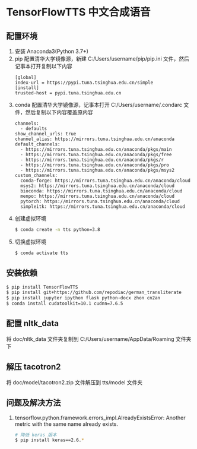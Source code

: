 # TensorFlowTTS 中文合成语音

## 配置环境

1. 安装 Anaconda3(Python 3.7+)
2. pip 配置清华大学镜像源，新建 C:/Users/username/pip/pip.ini 文件，然后记事本打开复制以下内容
   ```
   [global]
   index-url = https://pypi.tuna.tsinghua.edu.cn/simple
   [install]
   trusted-host = pypi.tuna.tsinghua.edu.cn
   ```
3. conda 配置清华大学镜像源，记事本打开 C:/Users/username/.condarc 文件，然后复制以下内容覆盖原内容
   ```
   channels:
     - defaults
   show_channel_urls: true
   channel_alias: https://mirrors.tuna.tsinghua.edu.cn/anaconda
   default_channels:
     - https://mirrors.tuna.tsinghua.edu.cn/anaconda/pkgs/main
     - https://mirrors.tuna.tsinghua.edu.cn/anaconda/pkgs/free
     - https://mirrors.tuna.tsinghua.edu.cn/anaconda/pkgs/r
     - https://mirrors.tuna.tsinghua.edu.cn/anaconda/pkgs/pro
     - https://mirrors.tuna.tsinghua.edu.cn/anaconda/pkgs/msys2
   custom_channels:
     conda-forge: https://mirrors.tuna.tsinghua.edu.cn/anaconda/cloud
     msys2: https://mirrors.tuna.tsinghua.edu.cn/anaconda/cloud
     bioconda: https://mirrors.tuna.tsinghua.edu.cn/anaconda/cloud
     menpo: https://mirrors.tuna.tsinghua.edu.cn/anaconda/cloud
     pytorch: https://mirrors.tuna.tsinghua.edu.cn/anaconda/cloud
     simpleitk: https://mirrors.tuna.tsinghua.edu.cn/anaconda/cloud
   ```
4. 创建虚拟环境
   ```bash
   $ conda create -n tts python=3.8
   ```
5. 切换虚拟环境
   ```bash
   $ conda activate tts
   ```

## 安装依赖

```bash
$ pip install TensorFlowTTS
$ pip install git+https://github.com/repodiac/german_transliterate
$ pip install jupyter ipython flask python-docx zhon cn2an
$ conda install cudatoolkit=10.1 cudnn=7.6.5
```

## 配置 nltk_data

将 doc/nltk_data 文件夹复制到 C:/Users/username/AppData/Roaming 文件夹下

## 解压 tacotron2

将 doc/model/tacotron2.zip 文件解压到 tts/model 文件夹

## 问题及解决方法

1. tensorflow.python.framework.errors_impl.AlreadyExistsError: Another metric with the same name already exists.
   ```bash
   # 降低 keras 版本
   $ pip install keras==2.6.*
   ```
